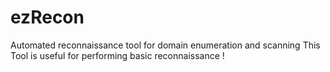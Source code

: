 # ezRecon
Automated reconnaissance tool for domain enumeration and scanning
This Tool is useful for performing basic reconnaissance  !
